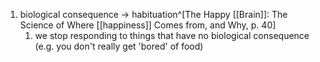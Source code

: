 1. biological consequence → habituation^[The Happy [[Brain]]: The Science of Where [[happiness]] Comes from, and Why, p. 40]
	1. we stop responding to things that have no biological consequence (e.g. you don't really get 'bored' of food)
